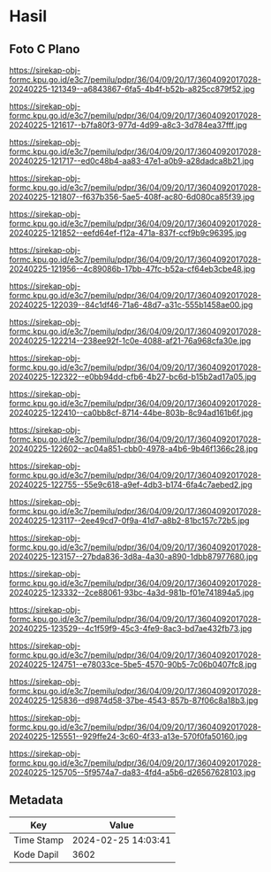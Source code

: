 # Hasil

## Foto C Plano

https://sirekap-obj-formc.kpu.go.id/e3c7/pemilu/pdpr/36/04/09/20/17/3604092017028-20240225-121349--a6843867-6fa5-4b4f-b52b-a825cc879f52.jpg

https://sirekap-obj-formc.kpu.go.id/e3c7/pemilu/pdpr/36/04/09/20/17/3604092017028-20240225-121617--b7fa80f3-977d-4d99-a8c3-3d784ea37fff.jpg

https://sirekap-obj-formc.kpu.go.id/e3c7/pemilu/pdpr/36/04/09/20/17/3604092017028-20240225-121717--ed0c48b4-aa83-47e1-a0b9-a28dadca8b21.jpg

https://sirekap-obj-formc.kpu.go.id/e3c7/pemilu/pdpr/36/04/09/20/17/3604092017028-20240225-121807--f637b356-5ae5-408f-ac80-6d080ca85f39.jpg

https://sirekap-obj-formc.kpu.go.id/e3c7/pemilu/pdpr/36/04/09/20/17/3604092017028-20240225-121852--eefd64ef-f12a-471a-837f-ccf9b9c96395.jpg

https://sirekap-obj-formc.kpu.go.id/e3c7/pemilu/pdpr/36/04/09/20/17/3604092017028-20240225-121956--4c89086b-17bb-47fc-b52a-cf64eb3cbe48.jpg

https://sirekap-obj-formc.kpu.go.id/e3c7/pemilu/pdpr/36/04/09/20/17/3604092017028-20240225-122039--84c1df46-71a6-48d7-a31c-555b1458ae00.jpg

https://sirekap-obj-formc.kpu.go.id/e3c7/pemilu/pdpr/36/04/09/20/17/3604092017028-20240225-122214--238ee92f-1c0e-4088-af21-76a968cfa30e.jpg

https://sirekap-obj-formc.kpu.go.id/e3c7/pemilu/pdpr/36/04/09/20/17/3604092017028-20240225-122322--e0bb94dd-cfb6-4b27-bc6d-b15b2ad17a05.jpg

https://sirekap-obj-formc.kpu.go.id/e3c7/pemilu/pdpr/36/04/09/20/17/3604092017028-20240225-122410--ca0bb8cf-8714-44be-803b-8c94ad161b6f.jpg

https://sirekap-obj-formc.kpu.go.id/e3c7/pemilu/pdpr/36/04/09/20/17/3604092017028-20240225-122602--ac04a851-cbb0-4978-a4b6-9b46f1366c28.jpg

https://sirekap-obj-formc.kpu.go.id/e3c7/pemilu/pdpr/36/04/09/20/17/3604092017028-20240225-122755--55e9c618-a9ef-4db3-b174-6fa4c7aebed2.jpg

https://sirekap-obj-formc.kpu.go.id/e3c7/pemilu/pdpr/36/04/09/20/17/3604092017028-20240225-123117--2ee49cd7-0f9a-41d7-a8b2-81bc157c72b5.jpg

https://sirekap-obj-formc.kpu.go.id/e3c7/pemilu/pdpr/36/04/09/20/17/3604092017028-20240225-123157--27bda836-3d8a-4a30-a890-1dbb87977680.jpg

https://sirekap-obj-formc.kpu.go.id/e3c7/pemilu/pdpr/36/04/09/20/17/3604092017028-20240225-123332--2ce88061-93bc-4a3d-981b-f01e741894a5.jpg

https://sirekap-obj-formc.kpu.go.id/e3c7/pemilu/pdpr/36/04/09/20/17/3604092017028-20240225-123529--4c1f59f9-45c3-4fe9-8ac3-bd7ae432fb73.jpg

https://sirekap-obj-formc.kpu.go.id/e3c7/pemilu/pdpr/36/04/09/20/17/3604092017028-20240225-124751--e78033ce-5be5-4570-90b5-7c06b0407fc8.jpg

https://sirekap-obj-formc.kpu.go.id/e3c7/pemilu/pdpr/36/04/09/20/17/3604092017028-20240225-125836--d9874d58-37be-4543-857b-87f06c8a18b3.jpg

https://sirekap-obj-formc.kpu.go.id/e3c7/pemilu/pdpr/36/04/09/20/17/3604092017028-20240225-125551--929ffe24-3c60-4f33-a13e-570f0fa50160.jpg

https://sirekap-obj-formc.kpu.go.id/e3c7/pemilu/pdpr/36/04/09/20/17/3604092017028-20240225-125705--5f9574a7-da83-4fd4-a5b6-d26567628103.jpg


## Metadata

| Key        | Value               |
| ---------- | ------------------- |
| Time Stamp | 2024-02-25 14:03:41 |
| Kode Dapil | 3602                |



